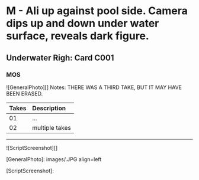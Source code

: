 # M - Ali up against pool side. Camera dips up and down under water surface, reveals dark figure.

## Underwater Righ: Card C001

### MOS

![GeneralPhoto][]
Notes: THERE WAS A THIRD TAKE, BUT IT MAY HAVE BEEN ERASED.

| Takes | Description |
|:---|:----|
| 01 | ... |
| 02 | multiple takes |

----

![ScriptScreenshot][]


[GeneralPhoto]:  images/.JPG align=left

[ScriptScreenshot]: 